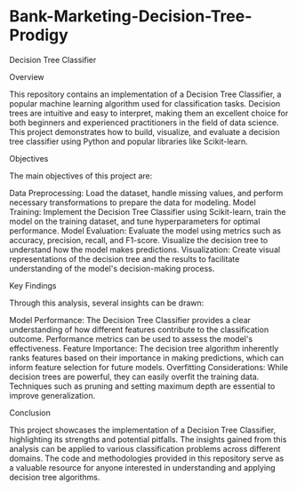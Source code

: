 # Bank-Marketing-Decision-Tree-Prodigy

Decision Tree Classifier

Overview

This repository contains an implementation of a Decision Tree Classifier, a popular machine learning algorithm used for classification tasks. Decision trees are intuitive and easy to interpret, making them an excellent choice for both beginners and experienced practitioners in the field of data science. This project demonstrates how to build, visualize, and evaluate a decision tree classifier using Python and popular libraries like Scikit-learn.

Objectives

The main objectives of this project are:

Data Preprocessing: Load the dataset, handle missing values, and perform necessary transformations to prepare the data for modeling.
Model Training: Implement the Decision Tree Classifier using Scikit-learn, train the model on the training dataset, and tune hyperparameters for optimal performance.
Model Evaluation: Evaluate the model using metrics such as accuracy, precision, recall, and F1-score. Visualize the decision tree to understand how the model makes predictions.
Visualization: Create visual representations of the decision tree and the results to facilitate understanding of the model's decision-making process.

Key Findings

Through this analysis, several insights can be drawn:

Model Performance: The Decision Tree Classifier provides a clear understanding of how different features contribute to the classification outcome. Performance metrics can be used to assess the model's effectiveness.
Feature Importance: The decision tree algorithm inherently ranks features based on their importance in making predictions, which can inform feature selection for future models.
Overfitting Considerations: While decision trees are powerful, they can easily overfit the training data. Techniques such as pruning and setting maximum depth are essential to improve generalization.

Conclusion

This project showcases the implementation of a Decision Tree Classifier, highlighting its strengths and potential pitfalls. The insights gained from this analysis can be applied to various classification problems across different domains. The code and methodologies provided in this repository serve as a valuable resource for anyone interested in understanding and applying decision tree algorithms.
